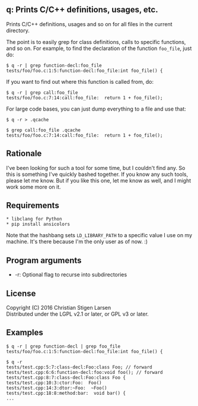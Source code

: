 q: Prints C/C++ definitions, usages, etc.
-----------------------------------------

Prints C/C++ definitions, usages and so on for all files in the current
directory.

The point is to easily grep for class definitions, calls to specific functions,
and so on. For example, to find the declaration of the function `foo_file`,
just do:

    $ q -r | grep function-decl:foo_file
    tests/foo/foo.c:1:5:function-decl:foo_file:int foo_file() {

If you want to find out where this function is called from, do:

    $ q -r | grep call:foo_file
    tests/foo/foo.c:7:14:call:foo_file:  return 1 + foo_file();

For large code bases, you can just dump everything to a file and use that:

    $ q -r > .qcache

    $ grep call:foo_file .qcache
    tests/foo/foo.c:7:14:call:foo_file:  return 1 + foo_file();

Rationale
---------

I've been looking for such a tool for some time, but I couldn't find any. So
this is something I've quickly bashed together. If you know any such tools,
please let me know. But if you like this one, let me know as well, and I might
work some more on it.

Requirements
------------

    * libclang for Python
    * pip install ansicolors

Note that the hashbang sets `LD_LIBRARY_PATH` to a specific value I use on my
machine. It's there because I'm the only user as of now. :)

Program arguments
-----------------

  * -r: Optional flag to recurse into subdirectories

License
-------

Copyright (C) 2016 Christian Stigen Larsen  
Distributed under the LGPL v2.1 or later, or GPL v3 or later.

Examples
--------

    $ q -r | grep function-decl | grep foo_file
    tests/foo/foo.c:1:5:function-decl:foo_file:int foo_file() {

    $ q -r
    tests/test.cpp:5:7:class-decl:Foo:class Foo; // forward
    tests/test.cpp:6:6:function-decl:foo:void foo(); // forward
    tests/test.cpp:8:7:class-decl:Foo:class Foo {
    tests/test.cpp:10:3:ctor:Foo:  Foo()
    tests/test.cpp:14:3:dtor:~Foo:  ~Foo()
    tests/test.cpp:18:8:method:bar:  void bar() {
    ...
